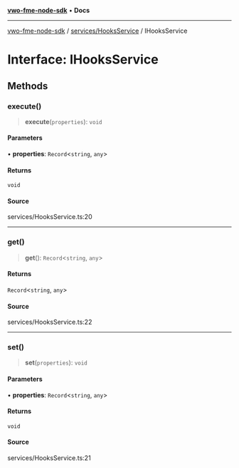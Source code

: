[**vwo-fme-node-sdk**](../../../README.md) • **Docs**

---

[vwo-fme-node-sdk](../../../modules.md) / [services/HooksService](../README.md) / IHooksService

# Interface: IHooksService

## Methods

### execute()

> **execute**(`properties`): `void`

#### Parameters

• **properties**: `Record`\<`string`, `any`\>

#### Returns

`void`

#### Source

services/HooksService.ts:20

---

### get()

> **get**(): `Record`\<`string`, `any`\>

#### Returns

`Record`\<`string`, `any`\>

#### Source

services/HooksService.ts:22

---

### set()

> **set**(`properties`): `void`

#### Parameters

• **properties**: `Record`\<`string`, `any`\>

#### Returns

`void`

#### Source

services/HooksService.ts:21
